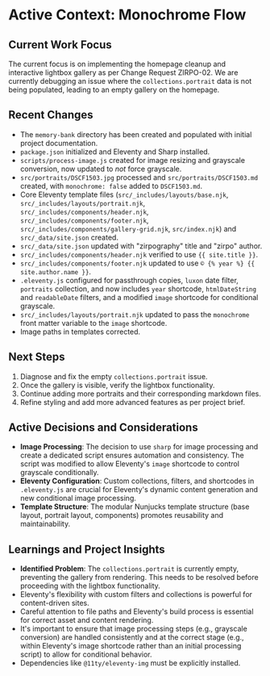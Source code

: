 # Active Context: Monochrome Flow

## Current Work Focus

The current focus is on implementing the homepage cleanup and interactive lightbox gallery as per Change Request ZIRPO-02. We are currently debugging an issue where the `collections.portrait` data is not being populated, leading to an empty gallery on the homepage.

## Recent Changes

*   The `memory-bank` directory has been created and populated with initial project documentation.
*   `package.json` initialized and Eleventy and Sharp installed.
*   `scripts/process-image.js` created for image resizing and grayscale conversion, now updated to *not* force grayscale.
*   `src/portraits/DSCF1503.jpg` processed and `src/portraits/DSCF1503.md` created, with `monochrome: false` added to `DSCF1503.md`.
*   Core Eleventy template files (`src/_includes/layouts/base.njk`, `src/_includes/layouts/portrait.njk`, `src/_includes/components/header.njk`, `src/_includes/components/footer.njk`, `src/_includes/components/gallery-grid.njk`, `src/index.njk`) and `src/_data/site.json` created.
*   `src/_data/site.json` updated with "zirpography" title and "zirpo" author.
*   `src/_includes/components/header.njk` verified to use `{{ site.title }}`.
*   `src/_includes/components/footer.njk` updated to use `© {% year %} {{ site.author.name }}`.
*   `.eleventy.js` configured for passthrough copies, `luxon` date filter, `portraits` collection, and now includes `year` shortcode, `htmlDateString` and `readableDate` filters, and a modified `image` shortcode for conditional grayscale.
*   `src/_includes/layouts/portrait.njk` updated to pass the `monochrome` front matter variable to the `image` shortcode.
*   Image paths in templates corrected.

## Next Steps

1.  Diagnose and fix the empty `collections.portrait` issue.
2.  Once the gallery is visible, verify the lightbox functionality.
3.  Continue adding more portraits and their corresponding markdown files.
4.  Refine styling and add more advanced features as per project brief.

## Active Decisions and Considerations

*   **Image Processing**: The decision to use `sharp` for image processing and create a dedicated script ensures automation and consistency. The script was modified to allow Eleventy's `image` shortcode to control grayscale conditionally.
*   **Eleventy Configuration**: Custom collections, filters, and shortcodes in `.eleventy.js` are crucial for Eleventy's dynamic content generation and new conditional image processing.
*   **Template Structure**: The modular Nunjucks template structure (base layout, portrait layout, components) promotes reusability and maintainability.

## Learnings and Project Insights

*   **Identified Problem**: The `collections.portrait` is currently empty, preventing the gallery from rendering. This needs to be resolved before proceeding with the lightbox functionality.
*   Eleventy's flexibility with custom filters and collections is powerful for content-driven sites.
*   Careful attention to file paths and Eleventy's build process is essential for correct asset and content rendering.
*   It's important to ensure that image processing steps (e.g., grayscale conversion) are handled consistently and at the correct stage (e.g., within Eleventy's image shortcode rather than an initial processing script) to allow for conditional behavior.
*   Dependencies like `@11ty/eleventy-img` must be explicitly installed.
